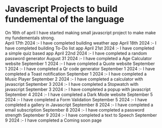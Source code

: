 <h1> Javascript Projects to build fundemental of the language</h1>
On 16th of april I have started making small javascript project to make make my fundementals strong.<br>
April 17th 2024 :- I have completed building weather app
April 18th 2024 :- I have completed building To-Do list app
April 21st 2024 :- I have completed a simple quiz based app
April 22nd 2024 :- I have completed a random password generator
August 31 2024  :- I have completed a Age Calculator website
September 1 2024  :- I have completed a Quote website
September 1 2024  :- I have completed a Qr code generator
September 1 2024  :- I have completed a Toast notification
September 1 2024  :- I have completed a Music Player
September 2 2024  :- I have completed a calculator with javascript
September 3 2024  :- I have completed a Stopwatch with javascript
September 3 2024  :- I have completed a popup with javascript
September 4 2024  :- I have completed a Dark Mode website
September 5 2024  :- I have completed a Form Validation
September 5 2024  :- I have completed a gallery in Javascript
September 8 2024  :- I have completed a email subscription
September 8 2024  :- I have completed a password strength
September 9 2024  :- I have completed a text to Speech
September 9 2024  :- I have completed a Coming soon page 